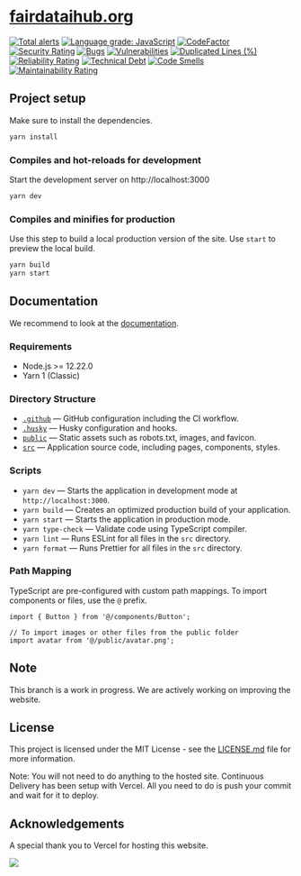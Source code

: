 # [fairdataihub.org](https://fairdataihub.org)

[![Total alerts](https://img.shields.io/lgtm/alerts/g/fairdataihub/fairdataihub-website.svg?logo=lgtm&logoWidth=18)](https://lgtm.com/projects/g/fairdataihub/fairdataihub-website/alerts/)
[![Language grade: JavaScript](https://img.shields.io/lgtm/grade/javascript/g/fairdataihub/fairdataihub-website.svg?logo=lgtm&logoWidth=18)](https://lgtm.com/projects/g/fairdataihub/fairdataihub-website/context:javascript)
[![CodeFactor](https://www.codefactor.io/repository/github/fairdataihub/fairdataihub-website/badge)](https://www.codefactor.io/repository/github/fairdataihub/fairdataihub-website)
[![Security Rating](https://sonarcloud.io/api/project_badges/measure?project=fairdataihub_fairdataihub-website&metric=security_rating)](https://sonarcloud.io/summary/new_code?id=fairdataihub_fairdataihub-website)
[![Bugs](https://sonarcloud.io/api/project_badges/measure?project=fairdataihub_fairdataihub-website&metric=bugs)](https://sonarcloud.io/summary/new_code?id=fairdataihub_fairdataihub-website)
[![Vulnerabilities](https://sonarcloud.io/api/project_badges/measure?project=fairdataihub_fairdataihub-website&metric=vulnerabilities)](https://sonarcloud.io/summary/new_code?id=fairdataihub_fairdataihub-website)
[![Duplicated Lines (%)](https://sonarcloud.io/api/project_badges/measure?project=fairdataihub_fairdataihub-website&metric=duplicated_lines_density)](https://sonarcloud.io/summary/new_code?id=fairdataihub_fairdataihub-website)
[![Reliability Rating](https://sonarcloud.io/api/project_badges/measure?project=fairdataihub_fairdataihub-website&metric=reliability_rating)](https://sonarcloud.io/summary/new_code?id=fairdataihub_fairdataihub-website)
[![Technical Debt](https://sonarcloud.io/api/project_badges/measure?project=fairdataihub_fairdataihub-website&metric=sqale_index)](https://sonarcloud.io/summary/new_code?id=fairdataihub_fairdataihub-website)
[![Code Smells](https://sonarcloud.io/api/project_badges/measure?project=fairdataihub_fairdataihub-website&metric=code_smells)](https://sonarcloud.io/summary/new_code?id=fairdataihub_fairdataihub-website)
[![Maintainability Rating](https://sonarcloud.io/api/project_badges/measure?project=fairdataihub_fairdataihub-website&metric=sqale_rating)](https://sonarcloud.io/summary/new_code?id=fairdataihub_fairdataihub-website)

## Project setup

Make sure to install the dependencies.

```bash
yarn install
```

### Compiles and hot-reloads for development

Start the development server on http://localhost:3000

```bash
yarn dev
```

### Compiles and minifies for production

Use this step to build a local production version of the site. Use `start` to preview the local build.

```bash
yarn build
yarn start
```

## Documentation

We recommend to look at the [documentation](https://nextjs.org/docs/getting-started).

### Requirements

- Node.js >= 12.22.0
- Yarn 1 (Classic)

### Directory Structure

- [`.github`](.github) — GitHub configuration including the CI workflow.<br>
- [`.husky`](.husky) — Husky configuration and hooks.<br>
- [`public`](./public) — Static assets such as robots.txt, images, and favicon.<br>
- [`src`](./src) — Application source code, including pages, components, styles.

### Scripts

- `yarn dev` — Starts the application in development mode at `http://localhost:3000`.
- `yarn build` — Creates an optimized production build of your application.
- `yarn start` — Starts the application in production mode.
- `yarn type-check` — Validate code using TypeScript compiler.
- `yarn lint` — Runs ESLint for all files in the `src` directory.
- `yarn format` — Runs Prettier for all files in the `src` directory.

### Path Mapping

TypeScript are pre-configured with custom path mappings. To import components or files, use the `@` prefix.

```tsx
import { Button } from '@/components/Button';

// To import images or other files from the public folder
import avatar from '@/public/avatar.png';
```

## Note

This branch is a work in progress. We are actively working on improving the website.

## License

This project is licensed under the MIT License - see the [LICENSE.md](LICENSE.md) file for more information.

Note: You will not need to do anything to the hosted site. Continuous Delivery has been setup with Vercel. All you need to do is push your commit and wait for it to deploy.

## Acknowledgements

A special thank you to Vercel for hosting this website.

<a href="https://vercel.com/?utm_source=fairdataihub&utm_campaign=oss" target="_blank">
  <img src="https://www.datocms-assets.com/31049/1618983297-powered-by-vercel.svg"  width="auto"/>
</a>


